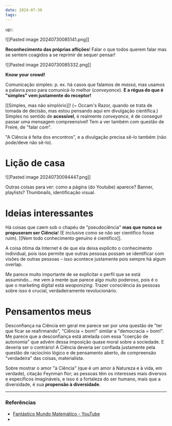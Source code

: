 ```yaml
---
date: 2024-07-30
tags:
---
```

up:: 

![[Pasted image 20240730085141.png]]

**Reconhecimento das próprias aflições**! Falar o que todos querem falar mas se sentem coagidos a se reprimir de sequer pensar!

![[Pasted image 20240730085332.png]]

**Know your crowd!** 

Comunicação simples: p. ex. há casos que falamos de *massa*, mas usamos a palavra *peso* para comunicá-lo melhor (*conveyance*). **E a régua do que é "simples" vem justamente do receptor!**

[[Simples, mas não simplório]]! (~ Occam's Razor, quando se trata de tomada de decisão, mas estou pensando aqui em divulgação científica.) Simples no sentido de **acessível**, é realmente *conveyance*, é de conseguir passar uma mensagem compreensível! Tem a ver também com questão de Freire, de "falar *com*".

"A Ciência é feita dos encontros", e a divulgação precisa sê-lo também (não pode/deve não sê-lo).

# Lição de casa
![[Pasted image 20240730094447.png]]

Outras coisas para ver: como a página (do Youtube) aparece? Banner, playlists? Thumbnails, identificação visual.

# Ideias interessantes
Há coisas que caem sob o chapéu de "pseudociência" **mas que nunca se propuseram ser Ciência**! (E inclusive como se não ser científico fosse ruim). [[Nem todo conhecimento genuíno é científico]].

A coisa ótima da Internet é de que ela deixa explícito o conhecimento individual, pois isso permite que outras pessoas possam se identificar com visões de outras pessoas – isso acontece justamente pois sempre há algum overlap.

Me parece muito importante de se explicitar o perfil que se está assumindo... me vem à mente que parece algo muito poderoso, pois é o que o marketing digital está *weaponizing*. Trazer consciência às pessoas sobre isso é crucial, verdadeiramente revolucionário.


# Pensamentos meus
Desconfiança na Ciência em geral me parece ser por uma questão de "ter que ficar se reafirmando", "Ciência = bom!" similar a "democracia = bom!". Me parece que a desconfiança está atrelada com essa "coerção de autonomia" que advém dessa imposição quase moral sobre a sociedade. E deveria ser o contrário! A Ciência deveria ser confiada justamente pela questão de raciocínio lógico e de pensamento aberto, de compreensão "verdadeira" das coisas, materialista.

Sobre mostrar o amor "à Ciência" (que é um amor à Natureza e à vida, em verdade), citação Feynman flor; as pessoas têm os interesses mais diversos e específicos imagináveis, e isso é a fortaleza do ser humano, mais que a diversidade, é sua **propensão à diversidade**. 

---
### Referências
- [Fantástico Mundo Matemático - YouTube](https://www.youtube.com/c/Fant%C3%A1sticoMundoMatem%C3%A1tico)
- 